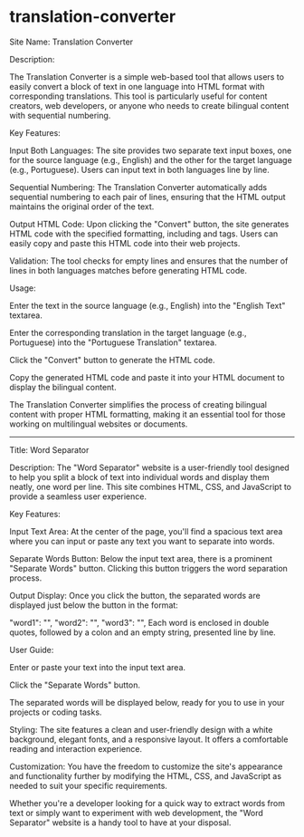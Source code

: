 # translation-converter

Site Name: Translation Converter

Description:

The Translation Converter is a simple web-based tool that allows users to easily convert a block of text in one language into HTML format with corresponding translations. This tool is particularly useful for content creators, web developers, or anyone who needs to create bilingual content with sequential numbering.

Key Features:

Input Both Languages: The site provides two separate text input boxes, one for the source language (e.g., English) and the other for the target language (e.g., Portuguese). Users can input text in both languages line by line.

Sequential Numbering: The Translation Converter automatically adds sequential numbering to each pair of lines, ensuring that the HTML output maintains the original order of the text.

Output HTML Code: Upon clicking the "Convert" button, the site generates HTML code with the specified formatting, including <tr> and <td> tags. Users can easily copy and paste this HTML code into their web projects.

Validation: The tool checks for empty lines and ensures that the number of lines in both languages matches before generating HTML code.

Usage:

Enter the text in the source language (e.g., English) into the "English Text" textarea.

Enter the corresponding translation in the target language (e.g., Portuguese) into the "Portuguese Translation" textarea.

Click the "Convert" button to generate the HTML code.

Copy the generated HTML code and paste it into your HTML document to display the bilingual content.

The Translation Converter simplifies the process of creating bilingual content with proper HTML formatting, making it an essential tool for those working on multilingual websites or documents.

____________________________________________________________

Title: Word Separator

Description:
The "Word Separator" website is a user-friendly tool designed to help you split a block of text into individual words and display them neatly, one word per line. This site combines HTML, CSS, and JavaScript to provide a seamless user experience.

Key Features:

Input Text Area: At the center of the page, you'll find a spacious text area where you can input or paste any text you want to separate into words.

Separate Words Button: Below the input text area, there is a prominent "Separate Words" button. Clicking this button triggers the word separation process.

Output Display: Once you click the button, the separated words are displayed just below the button in the format:

"word1": "",
"word2": "",
"word3": "",
Each word is enclosed in double quotes, followed by a colon and an empty string, presented line by line.

User Guide:

Enter or paste your text into the input text area.

Click the "Separate Words" button.

The separated words will be displayed below, ready for you to use in your projects or coding tasks.

Styling:
The site features a clean and user-friendly design with a white background, elegant fonts, and a responsive layout. It offers a comfortable reading and interaction experience.

Customization:
You have the freedom to customize the site's appearance and functionality further by modifying the HTML, CSS, and JavaScript as needed to suit your specific requirements.

Whether you're a developer looking for a quick way to extract words from text or simply want to experiment with web development, the "Word Separator" website is a handy tool to have at your disposal.
